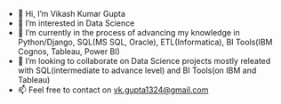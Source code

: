 - 👋 Hi, I’m Vikash Kumar Gupta
- 👀 I’m interested in Data Science
- 🌱 I’m currently in the process of advancing my knowledge in Python/Django, SQL(MS SQL, Oracle), ETL(Informatica), BI Tools(IBM Cognos, Tableau, Power BI)
- 💞️ I’m looking to collaborate on Data Science projects mostly releated with SQL(intermediate to advance level) and BI Tools(on IBM and Tableau)
- 📫 Feel free to contact on vk.gupta1324@gmail.com

<!---
vikash-ku24/vikash-ku24 is a ✨ special ✨ repository because its `README.md` (this file) appears on your GitHub profile.
You can click the Preview link to take a look at your changes.
--->
